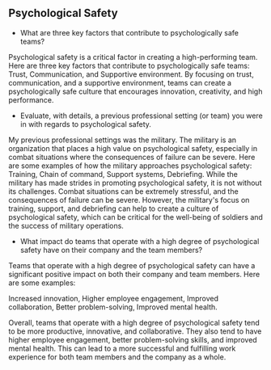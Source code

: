 ## Psychological Safety ##


 
+ What are three key factors that contribute to psychologically safe teams?

Psychological safety is a critical factor in creating a high-performing team. Here are three key factors that contribute to psychologically safe teams: Trust, Communication, and Supportive environment. By focusing on trust, communication, and a supportive environment, teams can create a psychologically safe culture that encourages innovation, creativity, and high performance.


+  Evaluate, with details, a previous professional setting (or team) you were in with regards to psychological safety.

My previous professional settings was the military. The military is an organization that places a high value on psychological safety, especially in combat situations where the consequences of failure can be severe. Here are some examples of how the military approaches psychological safety: Training, Chain of command, Support systems, Debriefing. While the military has made strides in promoting psychological safety, it is not without its challenges. Combat situations can be extremely stressful, and the consequences of failure can be severe. However, the military's focus on training, support, and debriefing can help to create a culture of psychological safety, which can be critical for the well-being of soldiers and the success of military operations.

+ What impact do teams that operate with a high degree of psychological safety have on their company and the team members?

Teams that operate with a high degree of psychological safety can have a significant positive impact on both their company and team members. Here are some examples:

Increased innovation, Higher employee engagement, Improved collaboration, Better problem-solving, Improved mental health.

Overall, teams that operate with a high degree of psychological safety tend to be more productive, innovative, and collaborative. They also tend to have higher employee engagement, better problem-solving skills, and improved mental health. This can lead to a more successful and fulfilling work experience for both team members and the company as a whole.





